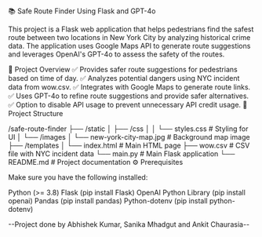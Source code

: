 📚 Safe Route Finder Using Flask and GPT-4o

This project is a Flask web application that helps pedestrians find the safest route between two locations in New York City by analyzing historical crime data. The application uses Google Maps API to generate route suggestions and leverages OpenAI's GPT-4o to assess the safety of the routes.

🎯 Project Overview
✅ Provides safer route suggestions for pedestrians based on time of day.
✅ Analyzes potential dangers using NYC incident data from wow.csv.
✅ Integrates with Google Maps to generate route links.
✅ Uses GPT-4o to refine route suggestions and provide safer alternatives.
✅ Option to disable API usage to prevent unnecessary API credit usage.
📂 Project Structure

/safe-route-finder
├── /static
│   ├── /css
│   │   └── styles.css         # Styling for UI
│   └── /images
│       └── new-york-city-map.jpg  # Background map image
├── /templates
│   └── index.html             # Main HTML page
├── wow.csv                    # CSV file with NYC incident data
└── main.py                     # Main Flask application
└── README.md                   # Project documentation
⚙️ Prerequisites

Make sure you have the following installed:

Python (>= 3.8)
Flask (pip install Flask)
OpenAI Python Library (pip install openai)
Pandas (pip install pandas)
Python-dotenv (pip install python-dotenv)


--Project done by Abhishek Kumar, Sanika Mhadgut and Ankit Chaurasia--
